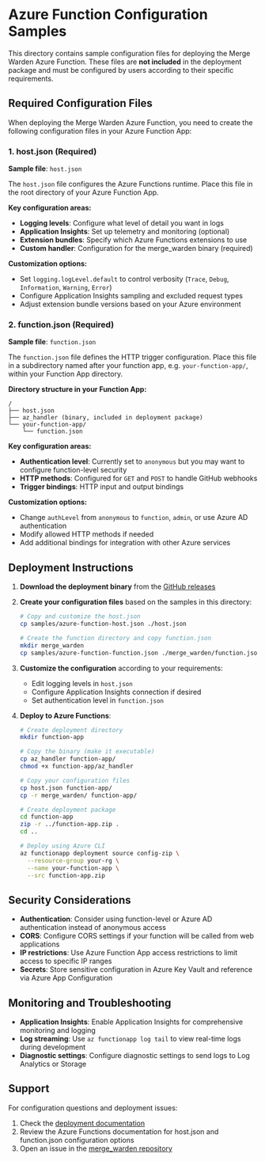 # Azure Function Configuration Samples

This directory contains sample configuration files for deploying the Merge Warden Azure Function. These files are **not included** in the deployment package and must be configured by users according to their specific requirements.

## Required Configuration Files

When deploying the Merge Warden Azure Function, you need to create the following configuration files in your Azure Function App:

### 1. host.json (Required)

**Sample file**: `host.json`

The `host.json` file configures the Azure Functions runtime. Place this file in the root directory of your Azure Function App.

**Key configuration areas:**

- **Logging levels**: Configure what level of detail you want in logs
- **Application Insights**: Set up telemetry and monitoring (optional)
- **Extension bundles**: Specify which Azure Functions extensions to use
- **Custom handler**: Configuration for the merge_warden binary (required)

**Customization options:**

- Set `logging.logLevel.default` to control verbosity (`Trace`, `Debug`, `Information`, `Warning`, `Error`)
- Configure Application Insights sampling and excluded request types
- Adjust extension bundle versions based on your Azure environment

### 2. function.json (Required)

**Sample file**: `function.json`

The `function.json` file defines the HTTP trigger configuration. Place this file in a subdirectory named after your function app, e.g. `your-function-app/`, within your Function App directory.

**Directory structure in your Function App:**

```
/
├── host.json
├── az_handler (binary, included in deployment package)
└── your-function-app/
    └── function.json
```

**Key configuration areas:**

- **Authentication level**: Currently set to `anonymous` but you may want to configure function-level security
- **HTTP methods**: Configured for `GET` and `POST` to handle GitHub webhooks
- **Trigger bindings**: HTTP input and output bindings

**Customization options:**

- Change `authLevel` from `anonymous` to `function`, `admin`, or use Azure AD authentication
- Modify allowed HTTP methods if needed
- Add additional bindings for integration with other Azure services

## Deployment Instructions

1. **Download the deployment binary** from the [GitHub releases](https://github.com/pvandervelde/merge_warden/releases)

2. **Create your configuration files** based on the samples in this directory:

   ```bash
   # Copy and customize the host.json
   cp samples/azure-function-host.json ./host.json

   # Create the function directory and copy function.json
   mkdir merge_warden
   cp samples/azure-function-function.json ./merge_warden/function.json
   ```

3. **Customize the configuration** according to your requirements:
   - Edit logging levels in `host.json`
   - Configure Application Insights connection if desired
   - Set authentication level in `function.json`

4. **Deploy to Azure Functions**:

   ```bash
   # Create deployment directory
   mkdir function-app

   # Copy the binary (make it executable)
   cp az_handler function-app/
   chmod +x function-app/az_handler

   # Copy your configuration files
   cp host.json function-app/
   cp -r merge_warden/ function-app/

   # Create deployment package
   cd function-app
   zip -r ../function-app.zip .
   cd ..

   # Deploy using Azure CLI
   az functionapp deployment source config-zip \
     --resource-group your-rg \
     --name your-function-app \
     --src function-app.zip
   ```

## Security Considerations

- **Authentication**: Consider using function-level or Azure AD authentication instead of anonymous access
- **CORS**: Configure CORS settings if your function will be called from web applications
- **IP restrictions**: Use Azure Function App access restrictions to limit access to specific IP ranges
- **Secrets**: Store sensitive configuration in Azure Key Vault and reference via Azure App Configuration

## Monitoring and Troubleshooting

- **Application Insights**: Enable Application Insights for comprehensive monitoring and logging
- **Log streaming**: Use `az functionapp log tail` to view real-time logs during development
- **Diagnostic settings**: Configure diagnostic settings to send logs to Log Analytics or Storage

## Support

For configuration questions and deployment issues:

1. Check the [deployment documentation](../docs/deployment/azure/README.md)
2. Review the Azure Functions documentation for host.json and function.json configuration options
3. Open an issue in the [merge_warden repository](https://github.com/pvandervelde/merge_warden/issues)
